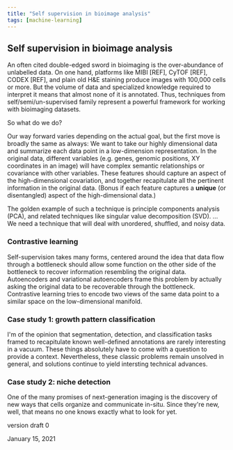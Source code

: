 ```yaml
---
title: "Self supervision in bioimage analysis"
tags: [machine-learning]
---
```


## Self supervision in bioimage analysis

An often cited double-edged sword in bioimaging is the over-abundance of unlabelled data.
On one hand, platforms like MIBI [REF], CyTOF [REF], CODEX [REF], and plain old H&E staining produce images with 
100,000 cells or more.
But the volume of data and specialized knowledge required to interpret it means that almost none of it is annotated.
Thus, techniques from self/semi/un-supervised family represent a powerful framework for working with bioimaging datasets.

<!-- What do I mean by annotated?
Annotations come at multiple scales: 

  - sample-level annotations (age, gender, disease status, etc.)
  - microscopic annotations annotations (growth pattern, cell type)
  - subcellular architecture, mitotic figures, apoptosis, cellular function

These come with unique advantages:

  - easy to acquire, define and interpret
  - rich image representation, related to common pathology practice
  - close to underlying biology, flexibility

and disadvantages:

  - complicates learning
  - murky definitions (see: Gleason Grading)
  - even murkier definitions, highly sensitive features often required
 -->

So what do we do?

<!-- Let's consider two case studies and how two lines of analysis from the same source data can look very different based on the questions we ask, and which combinations of the above annotation we have to work with.  -->

Our way forward varies depending on the actual goal, but the first move is broadly the same as always:
We want to take our highly dimensional data and summarize each data point in a low-dimension representation. 
In the original data, different variables (e.g. genes, genomic positions, XY coordinates in an image) will have complex semantic relationships or covariance with other variables.
These features should capture an aspect of the high-dimensional covariation, and together recapitulate all the pertinent information in the original data. 
(Bonus if each feature captures a __unique__ (or disentangled) aspect of the high-dimensional data.)

The golden example of such a technique is principle components analysis (PCA), and related techniques like singular value decomposition (SVD).
... We need a technique that will deal with unordered, shuffled, and noisy data. 

### Contrastive learning

Self-supervision takes many forms, centered around the idea that data flow through a bottleneck should allow some function on the other side of the bottleneck to recover information resembling the original data.
Autoencoders and variational autoencoders frame this problem by actually asking the original data to be recoverable through the bottleneck.
Contrastive learning tries to encode two views of the same data point to a similar space on the low-dimensional manifold. 


### Case study 1: growth pattern classification

I'm of the opinion that segmentation, detection, and classification tasks framed to recapitulate known well-defined annotations are rarely interesting in a vacuum. 
These things absolutely have to come with a question to provide a context.
Nevertheless, these classic problems remain unsolved in general, and solutions continue to yield intersting technical advances.


### Case study 2: niche detection

One of the many promises of next-generation imaging is the discovery of new ways that cells organize and communicate in-situ.
Since they're new, well, that means no one knows exactly what to look for yet. 


version draft 0

January 15, 2021